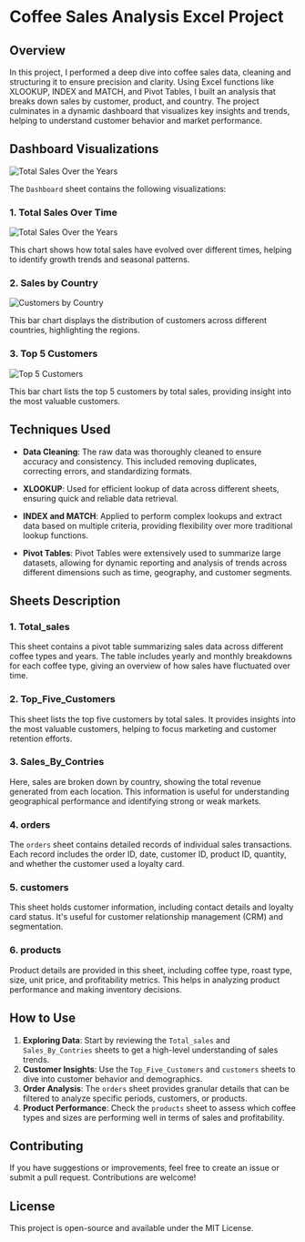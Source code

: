 # Coffee Sales Analysis Excel Project

## Overview
In this project, I performed a deep dive into coffee sales data, cleaning and structuring it to ensure precision and clarity. Using Excel functions like XLOOKUP, INDEX and MATCH, and Pivot Tables, I built an analysis that breaks down sales by customer, product, and country. The project culminates in a dynamic dashboard that visualizes key insights and trends, helping to understand customer behavior and market performance.


## Dashboard Visualizations
![Total Sales Over the Years](https://github.com/pirsarandib/excel-project-coffee-sales-main/blob/main/dashbord.jpg)

The `Dashboard` sheet contains the following visualizations:

### 1. Total Sales Over Time
![Total Sales Over the Years](https://github.com/pirsarandib/excel-project-coffee-sales-main/blob/main/Total_Sales.png)

This chart shows how total sales have evolved over different times, helping to identify growth trends and seasonal patterns.

### 2. Sales by Country
![Customers by Country](https://github.com/pirsarandib/excel-project-coffee-sales-main/blob/main/Sales_by_Countries.png)

This bar chart displays the distribution of customers across different countries, highlighting the regions.
### 3. Top 5 Customers
![Top 5 Customers](https://github.com/pirsarandib/excel-project-coffee-sales-main/blob/main/Top_Five_Customers.png)

This bar chart lists the top 5 customers by total sales, providing insight into the most valuable customers.

## Techniques Used

- **Data Cleaning**: The raw data was thoroughly cleaned to ensure accuracy and consistency. This included removing duplicates, correcting errors, and standardizing formats.
  
- **XLOOKUP**: Used for efficient lookup of data across different sheets, ensuring quick and reliable data retrieval.

- **INDEX and MATCH**: Applied to perform complex lookups and extract data based on multiple criteria, providing flexibility over more traditional lookup functions.

- **Pivot Tables**: Pivot Tables were extensively used to summarize large datasets, allowing for dynamic reporting and analysis of trends across different dimensions such as time, geography, and customer segments.

## Sheets Description

### 1. Total_sales
This sheet contains a pivot table summarizing sales data across different coffee types and years. The table includes yearly and monthly breakdowns for each coffee type, giving an overview of how sales have fluctuated over time.

### 2. Top_Five_Customers
This sheet lists the top five customers by total sales. It provides insights into the most valuable customers, helping to focus marketing and customer retention efforts.

### 3. Sales_By_Contries
Here, sales are broken down by country, showing the total revenue generated from each location. This information is useful for understanding geographical performance and identifying strong or weak markets.

### 4. orders
The `orders` sheet contains detailed records of individual sales transactions. Each record includes the order ID, date, customer ID, product ID, quantity, and whether the customer used a loyalty card.

### 5. customers
This sheet holds customer information, including contact details and loyalty card status. It's useful for customer relationship management (CRM) and segmentation.

### 6. products
Product details are provided in this sheet, including coffee type, roast type, size, unit price, and profitability metrics. This helps in analyzing product performance and making inventory decisions.

## How to Use
1. **Exploring Data**: Start by reviewing the `Total_sales` and `Sales_By_Contries` sheets to get a high-level understanding of sales trends.
2. **Customer Insights**: Use the `Top_Five_Customers` and `customers` sheets to dive into customer behavior and demographics.
3. **Order Analysis**: The `orders` sheet provides granular details that can be filtered to analyze specific periods, customers, or products.
4. **Product Performance**: Check the `products` sheet to assess which coffee types and sizes are performing well in terms of sales and profitability.

## Contributing
If you have suggestions or improvements, feel free to create an issue or submit a pull request. Contributions are welcome!

## License
This project is open-source and available under the MIT License.
